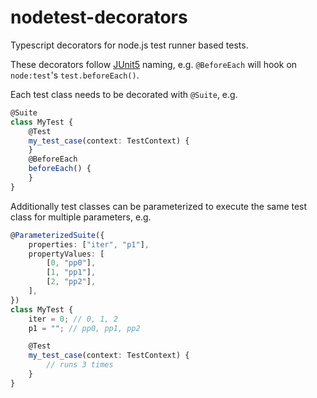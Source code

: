 # nodetest-decorators
Typescript decorators for node.js test runner based tests.

These decorators follow [JUnit5](https://junit.org/junit5/) naming, e.g. `@BeforeEach` will hook on `node:test`'s `test.beforeEach()`.

Each test class needs to be decorated with `@Suite`, e.g.

```typescript
@Suite
class MyTest {
    @Test
    my_test_case(context: TestContext) {
    }
    @BeforeEach
    beforeEach() {
    }
}
```

Additionally test classes can be parameterized to execute the same test class for multiple parameters, e.g.

```typescript
@ParameterizedSuite({
    properties: ["iter", "p1"],
    propertyValues: [
        [0, "pp0"],
        [1, "pp1"],
        [2, "pp2"],
    ],
})
class MyTest {
    iter = 0; // 0, 1, 2
    p1 = ""; // pp0, pp1, pp2

    @Test
    my_test_case(context: TestContext) {
        // runs 3 times
    }
}
```
